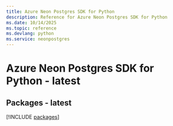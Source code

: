 ```yaml
---
title: Azure Neon Postgres SDK for Python
description: Reference for Azure Neon Postgres SDK for Python
ms.date: 10/14/2025
ms.topic: reference
ms.devlang: python
ms.service: neonpostgres
---
```

# Azure Neon Postgres SDK for Python - latest
## Packages - latest
[!INCLUDE [packages](neon-postgres-index.md)]